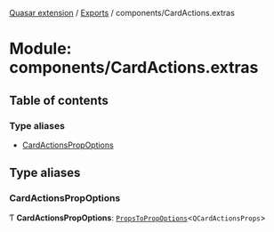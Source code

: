 [Quasar extension](../index.md) / [Exports](../modules.md) / components/CardActions.extras

# Module: components/CardActions.extras

## Table of contents

### Type aliases

- [CardActionsPropOptions](components_CardActions_extras.md#cardactionspropoptions)

## Type aliases

### CardActionsPropOptions

Ƭ **CardActionsPropOptions**: [`PropsToPropOptions`](components_api.md#propstopropoptions)<`QCardActionsProps`\>
